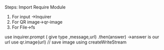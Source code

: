 Steps:
Import Require Module 
1. For input ->Inquirer
2. For QR image->qr-image
3. For File->fs

use inquirer.prompt   ( give type ,message,url)
.then(answer) ->answer is our url 
use qr.image(url)
// save image using createWriteStream
